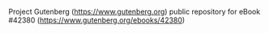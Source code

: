 Project Gutenberg (https://www.gutenberg.org) public repository for eBook #42380 (https://www.gutenberg.org/ebooks/42380)
